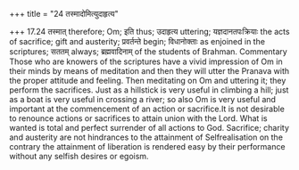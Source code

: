 +++
title = "24 तस्मादोमित्युदाहृत्य"

+++
17.24 तस्मात् therefore; Om; इति thus; उदाहृत्य uttering;
यज्ञदानतपःक्रियाः the acts of sacrifice; gift and austerity; प्रवर्तन्ते
begin; विधानोक्ताः as enjoined in the scriptures; सततम् always;
ब्रह्मवादिनाम् of the students of Brahman. Commentary Those who are
knowers of the scriptures have a vivid impression of Om in their minds
by means of meditation and then they will utter the Pranava with the
proper attitude and feeling. Then meditating on Om and uttering it; they
perform the sacrifices. Just as a hillstick is very useful in climbing a
hill; just as a boat is very useful in crossing a river; so also Om is
very useful and important at the commencement of an action or
sacrifice.It is not desirable to renounce actions or sacrifices to
attain union with the Lord. What is wanted is total and perfect
surrender of all actions to God. Sacrifice; charity and austerity are
not hindrances to the attainment of Selfrealisation on the contrary the
attainment of liberation is rendered easy by their performance without
any selfish desires or egoism.
